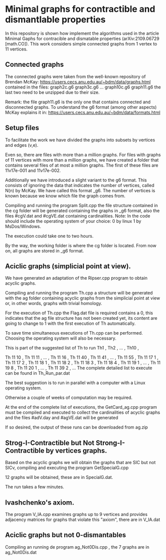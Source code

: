 # Minimal graphs for contractible and dismantlable properties
In this repository is shown how implement the algorithms used in the article
Minimal Gaphs for contracible and dismatable properties
(arXiv:2109.06729 [math.CO]).
This work considers simple connected graphs from 1 vertex to 11 vertices.

## Connected graphs
The connected graphs were taken from the well-known repository of Brendan McKay:
https://users.cecs.anu.edu.au/~bdm/data/graphs.html
contained in the files:
graph2c.g6
graph3c.g6
...
graph10c.g6
graph11.g6
the last two need to be unzipped due to their size.

Remark: the file graph11.g6 is the only one that contains connected and disconnected graphs.
To understand the g6 format (among other aspects)
McKay explains it in: https://users.cecs.anu.edu.au/~bdm/data/formats.html

## Setup files 
To facilitate the work we have divided the graphs into subsets by vertices and edges
(v,e).

Even so, there are files with more than a million graphs. For files with graphs of  11 vertices with more than a million graphs, we have created a folder that contains several files of at most a million graphs.
The first of these files are
11v17e-001 and 11v17e-002.

Additionally we have introduced a slight variant to the g6 format. This consists of ignoring the data that indicates the number of vertices, called N(n) by McKay. We have called this format _g6. The number of vertices is known because we know which file the graph comes from.

Compiling and running the program Split.cpp the file structure contained in the cg folder will be generated  containing the graphs in _g6 format, also the files #cgV.dat and #cgVE.dat containing cardinalities.
Note: In the code should include the operating system of your choice:
0 by linux
1 by MsDos/Windows.

The execution could take one to two hours.

By the way, the working folder is where the cg folder is located.
From now on, all graphs are stored in _g6 format.

## Aciclic graphs (simplicial point at view).
We have generated an adaptation of the Ripser.cpp program to obtain acyclic graphs.

Compiling and running the program Th.cpp a structure will be generated with the ag folder containing acyclic graphs from the simplicial point at view or, in other words, graphs with trivial homology.

For the execution of Th.cpp the Flag.dat file is required
contains a 0, this indicates that the ag file structure has not been created yet, its content are going to change to 1 with the first execution of Th automatically.

To save time simultaneous executions of Th.cpp can be performed. Choosing the operating system will also be necessary.

This is part of the suggested list of Th to run
Th1 , Th2 , ... , Th10 ,

Th 11 10 ,
Th 11 11 ,
... ,
Th 11 16 ,
Th 11 40 ,
Th 11 41 ,
... ,
Th 11 55 ,
Th 11 17 1 ,
Th 11 17 2 ,
Th 11 18 1 ,
Th 11 18 2 ,
Th 11 18 3 ,
Th 11 18 4 ,
Th 11 19 1 ,
... ,
Th 11 19 8 ,
Th 11 20 1 ,
... ,
Th 11 39 2 ,
...
The complete detailed list to execute can be found in Th_Run_par.dat

The best suggestion is to run in parallel with a computer with a Linux operating system.

Otherwise a couple of weeks of computation may be required.

At the end of the complete list of executions, the GetCard_ag.cpp program must be compiled and executed to collect the cardinalities of acyclic graphs and the files #adV.day and #agVE.dat will be generated

If so desired, the output of these runs can be downloaded from ag.zip

## Strog-I-Contractible but Not Strong-I-Contractible by vertices graphs.

Based on the acyclic graphs we will obtain the graphs that are SIC but not SICv, compiling and executing the program GetSpecialG.cpp

12 graphs will be obtained, these are in SpecialG.dat.

The run takes a few minutes.

## Ivashchenko's axiom.
The program V_IA.cpp examines graphs up to 9 vertices and provides adjacency matrices for graphs that violate this "axiom", there are in V_IA.dat

## Aciclic graphs but not 0-dismantables
Compiling an running de program ag_Not0Dis.cpp , the 7 graphs are in ag_Not0Dis.dat

